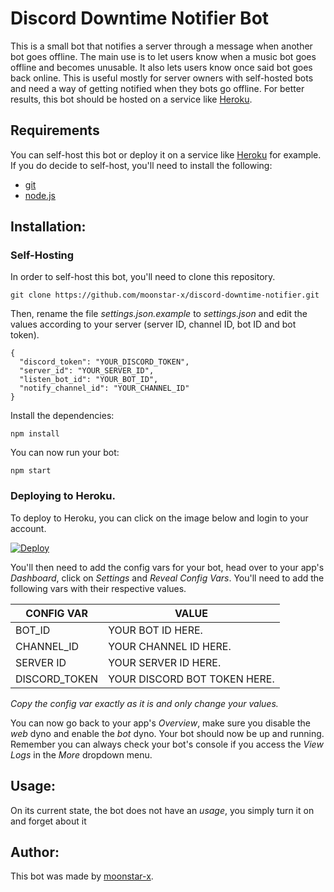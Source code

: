 # Discord Downtime Notifier Bot
This is a small bot that notifies a server through a message when another bot goes offline. The main use is to let users know when a music bot goes offline and becomes unusable. It also lets users know once said bot goes back online. This is useful mostly for server owners with self-hosted bots and need a way of getting notified when they bots go offline. For better results, this bot should be hosted on a service like [Heroku](https://www.heroku.com/).

## Requirements
You can self-host this bot or deploy it on a service like [Heroku](https://www.heroku.com/) for example. If you do decide to self-host, you'll need to install the following:

* [git](https://git-scm.com/)
* [node.js](https://nodejs.org/en/)

## Installation:

### Self-Hosting
In order to self-host this bot, you'll need to clone this repository.

    git clone https://github.com/moonstar-x/discord-downtime-notifier.git

Then, rename the file *settings.json.example* to *settings.json* and edit the values according to your server (server ID, channel ID, bot ID and bot token).

    {
      "discord_token": "YOUR_DISCORD_TOKEN",
      "server_id": "YOUR_SERVER_ID",
      "listen_bot_id": "YOUR_BOT_ID",
      "notify_channel_id": "YOUR_CHANNEL_ID"
    }

Install the dependencies:

    npm install

You can now run your bot:

    npm start


### Deploying to Heroku.
To deploy to Heroku, you can click on the image below and login to your account.

[![Deploy](https://www.herokucdn.com/deploy/button.svg)](https://heroku.com/deploy?template=https://github.com/moonstar-x/discord-downtime-notifier)

You'll then need to add the config vars for your bot, head over to your app's *Dashboard*, click on *Settings* and *Reveal Config Vars*. You'll need to add the following vars with their respective values.

| CONFIG VAR    | VALUE                        |
|---------------|------------------------------|
| BOT_ID        | YOUR BOT ID HERE.            |
| CHANNEL_ID    | YOUR CHANNEL ID HERE.        |
| SERVER ID     | YOUR SERVER ID HERE.         |
| DISCORD_TOKEN | YOUR DISCORD BOT TOKEN HERE. |

*Copy the config var exactly as it is and only change your values.*

You can now go back to your app's *Overview*, make sure you disable the *web* dyno and enable the *bot* dyno. Your bot should now be up and running. Remember you can always check your bot's console if you access the *View Logs* in the *More* dropdown menu.

## Usage:
On its current state, the bot does not have an *usage*, you simply turn it on and forget about it

## Author:
This bot was made by [moonstar-x](https://github.com/moonstar-x).

